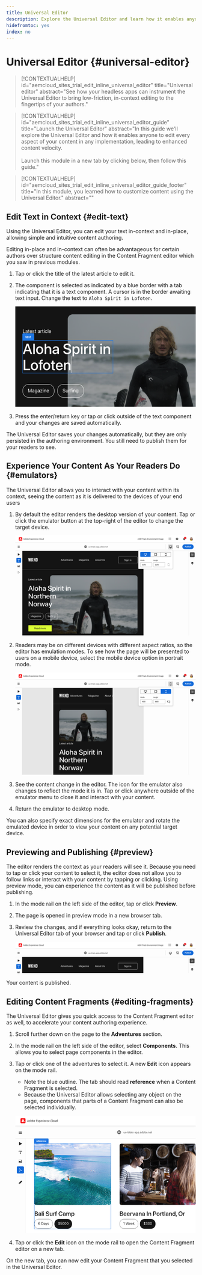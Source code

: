 ```yaml
---
title: Universal Editor
description: Explore the Universal Editor and learn how it enables anyone to edit any aspect of your content in any implementation.
hidefromtoc: yes
index: no
---
```


# Universal Editor {#universal-editor}

>[!CONTEXTUALHELP]
>id="aemcloud_sites_trial_edit_inline_universal_editor"
>title="Universal editor"
>abstract="See how your headless apps can instrument the Universal Editor to bring low-friction, in-context editing to the fingertips of your authors."

>[!CONTEXTUALHELP]
>id="aemcloud_sites_trial_edit_inline_universal_editor_guide"
>title="Launch the Universal Editor"
>abstract="In this guide we'll explore the Universal Editor and how it enables anyone to edit every aspect of your content in any implementation, leading to enhanced content velocity.<br><br>Launch this module in a new tab by clicking below, then follow this guide."

>[!CONTEXTUALHELP]
>id="aemcloud_sites_trial_edit_inline_universal_editor_guide_footer"
>title="In this module, you learned how to customize content using the Universal Editor."
>abstract=""

## Edit Text in Context {#edit-text}

Using the Universal Editor, you can edit your text in-context and in-place, allowing simple and intuitive content authoring.

Editing in-place and in-context can often be advantageous for certain authors over structure content editing in the Content Fragment editor which you saw in previous modules.

1. Tap or click the title of the latest article to edit it.

1. The component is selected as indicated by a blue border with a tab indicating that it is a text component. A cursor is in the border awaiting text input. Change the text to `Aloha Spirit in Lofoten`.

   ![Editing text in the Universal Editor](assets/do-not-localize/ue-edit-text-2.png)

1. Press the enter/return key or tap or click outside of the text component and your changes are saved automatically.

The Universal Editor saves your changes automatically, but they are only persisted in the authoring environment. You still need to publish them for your readers to see.

## Experience Your Content As Your Readers Do {#emulators}

The Universal Editor allows you to interact with your content within its context, seeing the content as it is delivered to the devices of your end users

1. By default the editor renders the desktop version of your content. Tap or click the emulator button at the top-right of the editor to change the target device.

   ![The emulator menu item](assets/do-not-localize/ue-emulator-1.png)

1. Readers may be on different devices with different aspect ratios, so the editor has emulation modes. To see how the page will be presented to users on a mobile device, select the mobile device option in portrait mode. 

   ![The emulator menu item](assets/do-not-localize/ue-emulator-3.png)

1. See the content change in the editor. The icon for the emulator also changes to reflect the mode it is in. Tap or click anywhere outside of the emulator menu to close it and interact with your content.

1. Return the emulator to desktop mode.

You can also specify exact dimensions for the emulator and rotate the emulated device in order to view your content on any potential target device.


## Previewing and Publishing {#preview}

The editor renders the context as your readers will see it. Because you need to tap or click your content to select it, the editor does not allow you to follow links or interact with your content by tapping or clicking. Using preview mode, you can experience the content as it will be published before publishing.

1. In the mode rail on the left side of the editor, tap or click **Preview**.

1. The page is opened in preview mode in a new browser tab.

1. Review the changes, and if everything looks okay, return to the Universal Editor tab of your browser and tap or click **Publish**.

   ![The preview and publish menu items](assets/do-not-localize/ue-preview-publish.png)

Your content is published.

## Editing Content Fragments {#editing-fragments}

The Universal Editor gives you quick access to the Content Fragment editor as well, to accelerate your content authoring experience.

1. Scroll further down on the page to the **Adventures** section.

1. In the mode rail on the left side of the editor, select **Components**. This allows you to select page components in the editor.

1. Tap or click one of the adventures to select it. A new **Edit** icon appears on the mode rail.

   * Note the blue outline. The tab should read **reference** when a Content Fragment is selected.
   * Because the Universal Editor allows selecting any object on the page, components that parts of a Content Fragment can also be selected individually.

   ![Selecting Content Fragments in the Universal Editor](assets/do-not-localize/ue-content-fragments.png)

1. Tap or click the **Edit** icon on the mode rail to open the Content Fragment editor on a new tab.

On the new tab, you can now edit your Content Fragment that you selected in the Universal Editor.
